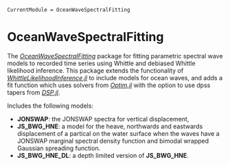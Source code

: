 ```@meta
CurrentModule = OceanWaveSpectralFitting
```

# OceanWaveSpectralFitting
The [*OceanWaveSpectralFitting*](https://github.com/JakeGrainger/OceanWaveSpectralFitting.jl) package for fitting parametric spectral wave models to recorded time series using Whittle and debiased Whittle likelihood inference. This package extends the functionality of [*WhittleLikelihoodInference.jl*](https://github.com/JakeGrainger/WhittleLikelihoodInference.jl) to include models for ocean waves, and adds a fit function which uses solvers from [*Optim.jl*](https://github.com/JuliaNLSolvers/Optim.jl) with the option to use dpss tapers from [*DSP.jl*](https://github.com/JuliaDSP/DSP.jl).

Includes the following models:
- **JONSWAP**: the JONSWAP spectra for vertical displacement,
- **JS\_BWG\_HNE**: a model for the heave, northwards and eastwards displacement of a partical on the water surface when the waves have a JONSWAP marginal spectral density function and bimodal wrapped Gaussian spreading function.
- **JS\_BWG\_HNE\_DL**: a depth limited version of **JS\_BWG\_HNE**.
